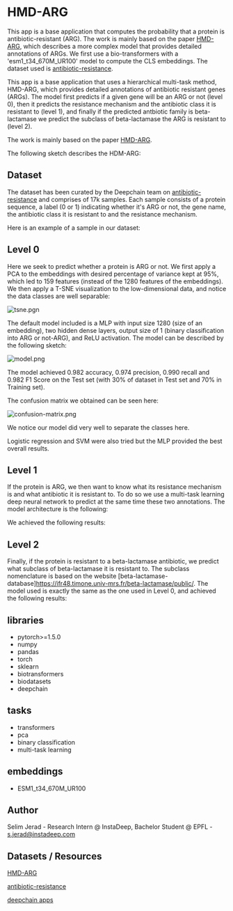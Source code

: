 # HMD-ARG
This app is a base application that computes the probability that a protein is antibiotic-resistant (ARG).
The work is mainly based on the paper [HMD-ARG](https://microbiomejournal.biomedcentral.com/articles/10.1186/s40168-021-01002-3), which describes a more complex model that provides detailed annotations of ARGs.
We first use a bio-transformers with a 'esm1_t34_670M_UR100' model to compute the CLS embeddings. The dataset used is [antibiotic-resistance](https://github.com/DeepChainBio/bio-datasets/blob/main/datasets/antibiotic-resistance/description.md).

This app is a base application that uses a hierarchical multi-task method, HMD-ARG, which provides detailed annotations of antibiotic resistant genes (ARGs). The model first predicts if a given gene
will be an ARG or not (level 0), then it predicts the resistance mechanism and the antibiotic class it is resistant to (level 1), and finally if the predicted antbiotic family is beta-lactamase we predict the subclass of beta-lactamase the ARG is resistant to (level 2).

The work is mainly based on the paper [HMD-ARG](https://microbiomejournal.biomedcentral.com/articles/10.1186/s40168-021-01002-3). 

The following sketch describes the HDM-ARG:

## Dataset

The dataset has been curated by the Deepchain team on [antibiotic-resistance](https://github.com/DeepChainBio/bio-datasets/blob/main/datasets/antibiotic-resistance/description.md) and comprises of 17k samples. Each sample consists of a protein sequence, a label (0 or 1) indicating whether it's ARG or not,
the gene name, the antibiotic class it is resistant to and the resistance mechanism. 

Here is an example of a sample in our dataset: 

## Level 0

Here we seek to predict whether a protein is ARG or not.
We first apply a PCA to the embeddings with desired percentage of variance kept at 95%, which led to 
159 features (instead of the 1280 features of the embeddings). We then apply a T-SNE visualization to the
low-dimensional data, and notice the data classes are well separable:

![tsne.pgn](https://i.postimg.cc/SN7tY8sK/tsne.png)

The default model included is a MLP with input size 1280 (size of an embedding), two hidden dense layers, output size of 1 (binary classification into ARG or not-ARG), and ReLU activation. The model can be described by the following sketch:

![model.png](https://i.postimg.cc/tC0ZWYTZ/Screenshot-from-2022-07-20-13-29-22.png)

The model achieved 0.982 accuracy, 0.974 precision, 0.990 recall and 0.982 F1 Score on the Test set (with 30% of dataset in Test set and 70% in Training set).

The confusion matrix we obtained can be seen here:

![confusion-matrix.png](https://i.postimg.cc/85rWcpkz/confusion-matrix.png)

We notice our model did very well to separate the classes here. 

Logistic regression and SVM were also tried but the MLP provided the best overall results. 

## Level 1

If the protein is ARG, we then want to know what its resistance mechanism is and what antibiotic it is resistant to. To do so we use a multi-task learning deep neural network to predict at the same time
these two annotations. The model architecture is the following:

We achieved the following results:


## Level 2

Finally, if the protein is resistant to a beta-lactamase antibiotic, we predict what subclass of beta-lactamase it is resistant to. The subclass nomenclature is based on the website [beta-lactamase-database]https://ifr48.timone.univ-mrs.fr/beta-lactamase/public/. The model used is exactly the same as the one used in Level 0, and achieved the following results:





## libraries
- pytorch>=1.5.0
- numpy
- pandas
- torch
- sklearn
- biotransformers
- biodatasets
- deepchain

## tasks
- transformers
- pca
- binary classification
- multi-task learning

## embeddings
- ESM1_t34_670M_UR100

## Author

Selim Jerad - Research Intern @ InstaDeep, Bachelor Student @ EPFL - s.jerad@instadeep.com

## Datasets / Resources

[HMD-ARG](https://microbiomejournal.biomedcentral.com/articles/10.1186/s40168-021-01002-3)  

[antibiotic-resistance](https://github.com/DeepChainBio/bio-datasets/blob/main/datasets/antibiotic-resistance/description.md)

[deepchain apps](https://github.com/DeepChainBio/deepchain-apps)

